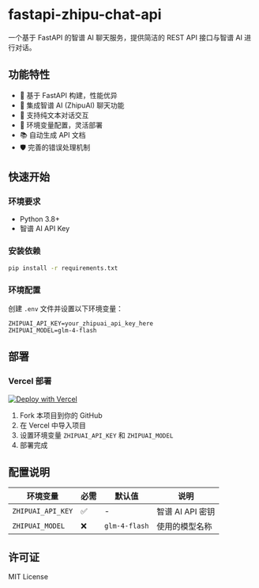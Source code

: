 # fastapi-zhipu-chat-api

一个基于 FastAPI 的智谱 AI 聊天服务，提供简洁的 REST API 接口与智谱 AI 进行对话。

## 功能特性

- 🚀 基于 FastAPI 构建，性能优异
- 🤖 集成智谱 AI (ZhipuAI) 聊天功能
- 📝 支持纯文本对话交互
- 🔧 环境变量配置，灵活部署
- 📚 自动生成 API 文档
- 🛡️ 完善的错误处理机制

## 快速开始

### 环境要求

- Python 3.8+
- 智谱 AI API Key

### 安装依赖

```bash
pip install -r requirements.txt
```

### 环境配置

创建 `.env` 文件并设置以下环境变量：

```env
ZHIPUAI_API_KEY=your_zhipuai_api_key_here
ZHIPUAI_MODEL=glm-4-flash
```

## 部署

### Vercel 部署
[![Deploy with Vercel](https://vercel.com/button)](https://vercel.com/new/clone?repository-url=https://github.com/xiaofeiTM233/fastapi-zhipu-chat-api)

1. Fork 本项目到你的 GitHub
2. 在 Vercel 中导入项目
3. 设置环境变量 `ZHIPUAI_API_KEY` 和 `ZHIPUAI_MODEL`
4. 部署完成

## 配置说明

| 环境变量 | 必需 | 默认值 | 说明 |
|---------|------|--------|------|
| `ZHIPUAI_API_KEY` | ✅ | - | 智谱 AI API 密钥 |
| `ZHIPUAI_MODEL` | ❌ | `glm-4-flash` | 使用的模型名称 |

## 许可证

MIT License
